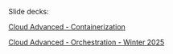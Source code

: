 
Slide decks: 

[Cloud Advanced - Containerization](https://docs.google.com/presentation/d/1JUt-9RORMfBcVecHa26-bnyFNSXoPYo2sCp_zNZGTfg/edit#slide=id.p)

[Cloud Advanced - Orchestration - Winter 2025](https://docs.google.com/presentation/d/1-ibR5g0WquBHCCbtxgypo2yaZzPKUhTrB17MI7vYksw/edit#slide=id.p)
